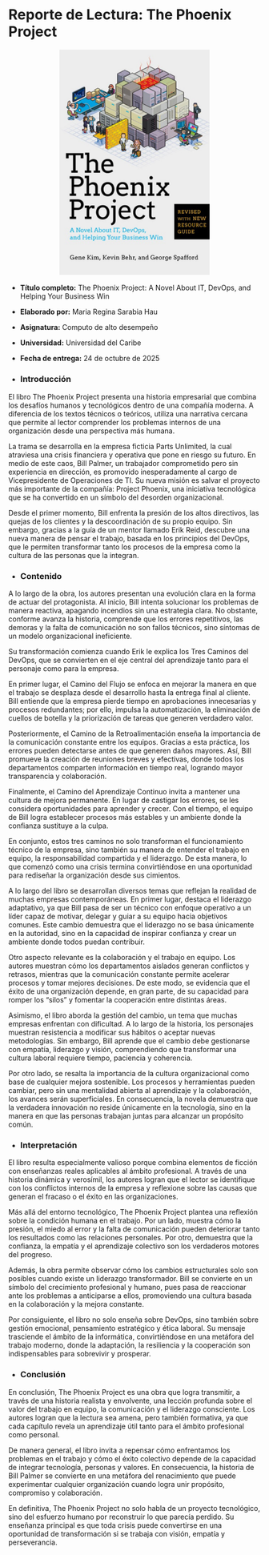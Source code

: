 
# **Reporte de Lectura: The Phoenix Project**
<p align="center">
  <img src="portada.jpg" alt="Portada del reporte" width="300">
</p>

- **Título completo:** The Phoenix Project: A Novel About IT, DevOps, and Helping Your Business Win

- **Elaborado por:** Maria Regina Sarabia Hau 

- **Asignatura:** Computo de alto desempeño
- **Universidad:** Universidad del Caribe
- **Fecha de entrega:** 24 de octubre de 2025



- ### Introducción

El libro The Phoenix Project presenta una historia empresarial que combina los desafíos humanos y tecnológicos dentro de una compañía moderna. A diferencia de los textos técnicos o teóricos, utiliza una narrativa cercana que permite al lector comprender los problemas internos de una organización desde una perspectiva más humana.

La trama se desarrolla en la empresa ficticia Parts Unlimited, la cual atraviesa una crisis financiera y operativa que pone en riesgo su futuro. En medio de este caos, Bill Palmer, un trabajador comprometido pero sin experiencia en dirección, es promovido inesperadamente al cargo de Vicepresidente de Operaciones de TI. Su nueva misión es salvar el proyecto más importante de la compañía: Project Phoenix, una iniciativa tecnológica que se ha convertido en un símbolo del desorden organizacional.

Desde el primer momento, Bill enfrenta la presión de los altos directivos, las quejas de los clientes y la descoordinación de su propio equipo. Sin embargo, gracias a la guía de un mentor llamado Erik Reid, descubre una nueva manera de pensar el trabajo, basada en los principios del DevOps, que le permiten transformar tanto los procesos de la empresa como la cultura de las personas que la integran.

- ### Contenido

A lo largo de la obra, los autores presentan una evolución clara en la forma de actuar del protagonista. Al inicio, Bill intenta solucionar los problemas de manera reactiva, apagando incendios sin una estrategia clara. No obstante, conforme avanza la historia, comprende que los errores repetitivos, las demoras y la falta de comunicación no son fallos técnicos, sino síntomas de un modelo organizacional ineficiente.

Su transformación comienza cuando Erik le explica los Tres Caminos del DevOps, que se convierten en el eje central del aprendizaje tanto para el personaje como para la empresa.

En primer lugar, el Camino del Flujo se enfoca en mejorar la manera en que el trabajo se desplaza desde el desarrollo hasta la entrega final al cliente. Bill entiende que la empresa pierde tiempo en aprobaciones innecesarias y procesos redundantes; por ello, impulsa la automatización, la eliminación de cuellos de botella y la priorización de tareas que generen verdadero valor.

Posteriormente, el Camino de la Retroalimentación enseña la importancia de la comunicación constante entre los equipos. Gracias a esta práctica, los errores pueden detectarse antes de que generen daños mayores. Así, Bill promueve la creación de reuniones breves y efectivas, donde todos los departamentos comparten información en tiempo real, logrando mayor transparencia y colaboración.

Finalmente, el Camino del Aprendizaje Continuo invita a mantener una cultura de mejora permanente. En lugar de castigar los errores, se les considera oportunidades para aprender y crecer. Con el tiempo, el equipo de Bill logra establecer procesos más estables y un ambiente donde la confianza sustituye a la culpa.

En conjunto, estos tres caminos no solo transforman el funcionamiento técnico de la empresa, sino también su manera de entender el trabajo en equipo, la responsabilidad compartida y el liderazgo. De esta manera, lo que comenzó como una crisis termina convirtiéndose en una oportunidad para rediseñar la organización desde sus cimientos.

A lo largo del libro se desarrollan diversos temas que reflejan la realidad de muchas empresas contemporáneas. En primer lugar, destaca el liderazgo adaptativo, ya que Bill pasa de ser un técnico con enfoque operativo a un líder capaz de motivar, delegar y guiar a su equipo hacia objetivos comunes. Este cambio demuestra que el liderazgo no se basa únicamente en la autoridad, sino en la capacidad de inspirar confianza y crear un ambiente donde todos puedan contribuir.

Otro aspecto relevante es la colaboración y el trabajo en equipo. Los autores muestran cómo los departamentos aislados generan conflictos y retrasos, mientras que la comunicación constante permite acelerar procesos y tomar mejores decisiones. De este modo, se evidencia que el éxito de una organización depende, en gran parte, de su capacidad para romper los “silos” y fomentar la cooperación entre distintas áreas.

Asimismo, el libro aborda la gestión del cambio, un tema que muchas empresas enfrentan con dificultad. A lo largo de la historia, los personajes muestran resistencia a modificar sus hábitos o aceptar nuevas metodologías. Sin embargo, Bill aprende que el cambio debe gestionarse con empatía, liderazgo y visión, comprendiendo que transformar una cultura laboral requiere tiempo, paciencia y coherencia.

Por otro lado, se resalta la importancia de la cultura organizacional como base de cualquier mejora sostenible. Los procesos y herramientas pueden cambiar, pero sin una mentalidad abierta al aprendizaje y la colaboración, los avances serán superficiales. En consecuencia, la novela demuestra que la verdadera innovación no reside únicamente en la tecnología, sino en la manera en que las personas trabajan juntas para alcanzar un propósito común.

- ### Interpretación
El libro resulta especialmente valioso porque combina elementos de ficción con enseñanzas reales aplicables al ámbito profesional. A través de una historia dinámica y verosímil, los autores logran que el lector se identifique con los conflictos internos de la empresa y reflexione sobre las causas que generan el fracaso o el éxito en las organizaciones.

Más allá del entorno tecnológico, The Phoenix Project plantea una reflexión sobre la condición humana en el trabajo. Por un lado, muestra cómo la presión, el miedo al error y la falta de comunicación pueden deteriorar tanto los resultados como las relaciones personales. Por otro, demuestra que la confianza, la empatía y el aprendizaje colectivo son los verdaderos motores del progreso.

Además, la obra permite observar cómo los cambios estructurales solo son posibles cuando existe un liderazgo transformador. Bill se convierte en un símbolo del crecimiento profesional y humano, pues pasa de reaccionar ante los problemas a anticiparse a ellos, promoviendo una cultura basada en la colaboración y la mejora constante.

Por consiguiente, el libro no solo enseña sobre DevOps, sino también sobre gestión emocional, pensamiento estratégico y ética laboral. Su mensaje trasciende el ámbito de la informática, convirtiéndose en una metáfora del trabajo moderno, donde la adaptación, la resiliencia y la cooperación son indispensables para sobrevivir y prosperar.

- ### Conclusión 

En conclusión, The Phoenix Project es una obra que logra transmitir, a través de una historia realista y envolvente, una lección profunda sobre el valor del trabajo en equipo, la comunicación y el liderazgo consciente. Los autores logran que la lectura sea amena, pero también formativa, ya que cada capítulo revela un aprendizaje útil tanto para el ámbito profesional como personal.

De manera general, el libro invita a repensar cómo enfrentamos los problemas en el trabajo y cómo el éxito colectivo depende de la capacidad de integrar tecnología, personas y valores. En consecuencia, la historia de Bill Palmer se convierte en una metáfora del renacimiento que puede experimentar cualquier organización cuando logra unir propósito, compromiso y colaboración.

En definitiva, The Phoenix Project no solo habla de un proyecto tecnológico, sino del esfuerzo humano por reconstruir lo que parecía perdido. Su enseñanza principal es que toda crisis puede convertirse en una oportunidad de transformación si se trabaja con visión, empatía y perseverancia.